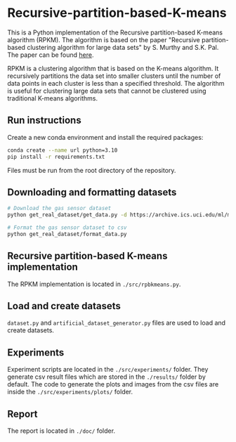 # Recursive-partition-based-K-means

This is a Python implementation of the Recursive partition-based K-means algorithm (RPKM). The algorithm is based on the paper "Recursive partition-based clustering algorithm for large data sets" by S. Murthy and S.K. Pal. The paper can be found [here](https://www.sciencedirect.com/science/article/abs/pii/S0950705116302027).

RPKM is a clustering algorithm that is based on the K-means algorithm. It recursively partitions the data set into smaller clusters until the number of data points in each cluster is less than a specified threshold. The algorithm is useful for clustering large data sets that cannot be clustered using traditional K-means algorithms.

## Run instructions

Create a new conda environment and install the required packages:

```bash
conda create --name url python=3.10
pip install -r requirements.txt
```

Files must be run from the root directory of the repository. 

## Downloading and formatting datasets

```bash
# Download the gas sensor dataset
python get_real_dataset/get_data.py -d https://archive.ics.uci.edu/ml/machine-learning-databases/00322/data.zip -n gas_sensor

# Format the gas sensor dataset to csv
python get_real_dataset/format_data.py
```

## Recursive partition-based K-means implementation

The RPKM implementation is located in `./src/rpbkmeans.py`.

## Load and create datasets

`dataset.py` and `artificial_dataset_generator.py` files are used to load and create datasets.

## Experiments

Experiment scripts are located in the `./src/experiments/` folder. They generate csv result files which are stored in the `./results/` folder by default. The code to generate the plots and images from the csv files are inside the `./src/experiments/plots/` folder.

## Report

The report is located in `./doc/` folder.